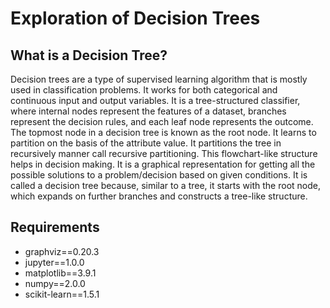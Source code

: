 # Exploration of Decision Trees

## What is a Decision Tree?
Decision trees are a type of supervised learning algorithm that is mostly used in classification problems. It works for both categorical and continuous input and output variables. It is a tree-structured classifier, where internal nodes represent the features of a dataset, branches represent the decision rules, and each leaf node represents the outcome. The topmost node in a decision tree is known as the root node. It learns to partition on the basis of the attribute value. It partitions the tree in recursively manner call recursive partitioning. This flowchart-like structure helps in decision making. It is a graphical representation for getting all the possible solutions to a problem/decision based on given conditions. It is called a decision tree because, similar to a tree, it starts with the root node, which expands on further branches and constructs a tree-like structure.

## Requirements 
- graphviz==0.20.3
- jupyter==1.0.0
- matplotlib==3.9.1
- numpy==2.0.0
- scikit-learn==1.5.1